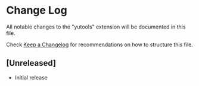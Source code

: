 # Change Log

All notable changes to the "yutools" extension will be documented in this file.

Check [Keep a Changelog](http://keepachangelog.com/) for recommendations on how to structure this file.

## [Unreleased]

- Initial release